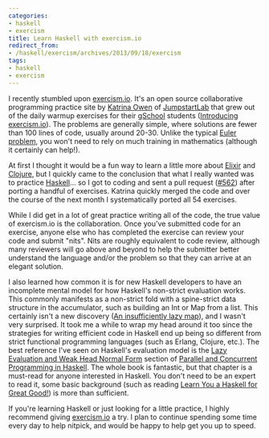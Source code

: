 ```yaml
---
categories:
- haskell
- exercism
title: Learn Haskell with exercism.io
redirect_from:
- /haskell/exercism/archives/2013/09/18/exercism
tags:
- haskell
- exercism
---
```

I recently stumbled upon [exercism.io](http://exercism.io/). It's an open
source collaborative programming practice site by
[Katrina Owen](https://twitter.com/kytrinyx) of
[JumpstartLab](http://www.jumpstartlab.com/)
that grew out of the daily warmup exercises for their
[gSchool](http://www.gschool.it/) students
([Introducing exercism.io](http://jumpstartlab.com/news/archives/2013/07/10/introducing-exercism-io)).
The problems are generally simple, where solutions are fewer than 100 lines of
code, usually around 20-30. Unlike the typical
[Euler problem](http://projecteuler.net/), you won't need to rely on much
training in mathematics (although it certainly can help!).

At first I thought it would be a fun way to learn a little more about
[Elixir](http://elixir-lang.org/) and [Clojure](http://clojuredocs.org/),
but I quickly came to the conclusion that what I really wanted was to
practice [Haskell](http://www.haskell.org/)&hellip; so I got to coding
and sent a pull request
([#562](https://github.com/kytrinyx/exercism.io/pull/562))
after porting a handful of exercises. Katrina quickly
merged the code and over the course of the next month I systematically
ported all 54 exercises.

While I did get in a lot of great practice writing all of the code, the
true value of exercism.io is the collaboration. Once you've submitted code
for an exercise, anyone else who has completed the exercise can review your
code and submit "nits". Nits are roughly equivalent to code review, although
many reviewers will go above and beyond to help the submitter better understand
the language and/or the problem so that they can arrive at an elegant solution.

I also learned how common it is for new Haskell developers to have an
incomplete mental model for how Haskell's non-strict evaluation works.
This commonly manifests as a non-strict fold with a spine-strict data structure
in the accumulator, such as building an Int or Map from a list. This certainly isn't a
new discovery ([An insufficiently lazy map](http://blog.ezyang.com/2011/05/an-insufficiently-lazy-map/)),
and I wasn't very surprised. It took me a while to wrap my head around
it too since the strategies for writing efficient code in Haskell end up being
so different from strict functional programming languages (such as Erlang, Clojure, etc.).
The best reference I've seen on Haskell's evaluation model is the [Lazy Evaluation and Weak Head Normal Form](http://chimera.labs.oreilly.com/books/1230000000929/ch02.html)
section of
[Parallel and Concurrent Programming in Haskell](http://www.amazon.com/Parallel-Concurrent-Programming-Haskell-Multithreaded/dp/1449335942?tag=etrepum-20).
The whole book is fantastic, but that chapter is a must-read for anyone
interested in Haskell. You don't need to be an expert to read it, some
basic background (such as reading
[Learn You a Haskell for Great Good!](http://www.amazon.com/Learn-You-Haskell-Great-Good/dp/1593272839/?tag=etrepum-20))
is more than sufficient.

If you're learning Haskell or just looking for a little practice, I highly
recommend giving [exercism.io](http://exercism.io/) a try. I plan to continue
spending some time every day to help nitpick, and would be happy to help
get you up to speed.
